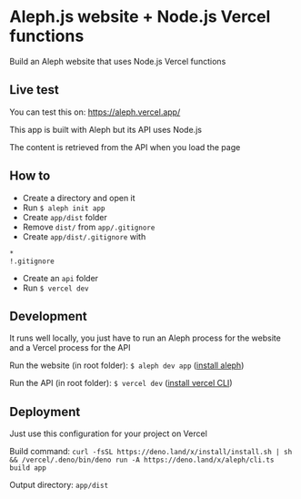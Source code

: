 # Aleph.js website + Node.js Vercel functions

Build an Aleph website that uses Node.js Vercel functions

## Live test

You can test this on: https://aleph.vercel.app/

This app is built with Aleph but its API uses Node.js

The content is retrieved from the API when you load the page

## How to

- Create a directory and open it
- Run `$ aleph init app`
- Create `app/dist` folder
- Remove `dist/` from `app/.gitignore`
- Create `app/dist/.gitignore` with
```
*
!.gitignore
```
- Create an `api` folder
- Run `$ vercel dev`

## Development

It runs well locally, you just have to run an Aleph process for the website and a Vercel process for the API

Run the website (in root folder): `$ aleph dev app` ([install aleph](https://alephjs.org/docs/get-started))

Run the API (in root folder): `$ vercel dev` ([install vercel CLI](https://vercel.com/cli))

## Deployment

Just use this configuration for your project on Vercel

Build command: `curl -fsSL https://deno.land/x/install/install.sh | sh && /vercel/.deno/bin/deno run -A https://deno.land/x/aleph/cli.ts build app`

Output directory: `app/dist`

